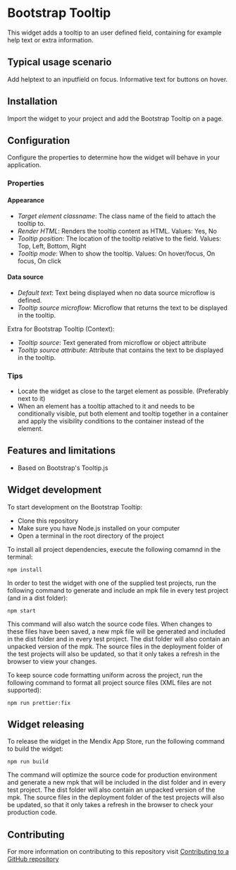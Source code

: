 # Bootstrap Tooltip

This widget adds a tooltip to an user defined field, containing for example help text or extra information.

## Typical usage scenario

Add helptext to an inputfield on focus. Informative text for buttons on hover.

## Installation

Import the widget to your project and add the Bootstrap Tooltip on a page.

## Configuration

Configure the properties to determine how the widget will behave in your application.

### Properties

#### Appearance

-   _Target element classname_: The class name of the field to attach the tooltip to.
-   _Render HTML_: Renders the tooltip content as HTML. Values: Yes, No
-   _Tooltip position_: The location of the tooltip relative to the field. Values: Top, Left, Bottom, Right
-   _Tooltip mode_: When to show the tooltip. Values: On hover/focus, On focus, On click

#### Data source

-   _Default text_: Text being displayed when no data source microflow is defined.
-   _Tooltip source microflow_: Microflow that returns the text to be displayed in the tooltip.

Extra for Bootstrap Tooltip (Context):

-   _Tooltip source_: Text generated from microflow or object attribute
-   _Tooltip source attribute_: Attribute that contains the text to be displayed in the tooltip.

### Tips

-   Locate the widget as close to the target element as possible. (Preferably next to it)
-   When an element has a tooltip attached to it and needs to be conditionally visible, put both element and tooltip
    together in a container and apply the visibility conditions to the container instead of the element.

## Features and limitations

-   Based on Bootstrap's Tooltip.js

## Widget development

To start development on the Bootstrap Tooltip:

-   Clone this repository
-   Make sure you have Node.js installed on your computer
-   Open a terminal in the root directory of the project

To install all project dependencies, execute the following comamnd in the terminal:

```
npm install
```

In order to test the widget with one of the supplied test projects, run the following command to generate and include an
mpk file in every test project (and in a dist folder):

```
npm start
```

This command will also watch the source code files. When changes to these files have been saved, a new mpk file will be
generated and included in the dist folder and in every test project. The dist folder will also contain an unpacked
version of the mpk. The source files in the deployment folder of the test projects will also be updated, so that it only
takes a refresh in the browser to view your changes.

To keep source code formatting uniform across the project, run the following command to format all project source files
(XML files are not supported):

```
npm run prettier:fix
```

## Widget releasing

To release the widget in the Mendix App Store, run the following command to build the widget:

```
npm run build
```

The command will optimize the source code for production environment and generate a new mpk that will be included in the
dist folder and in every test project. The dist folder will also contain an unpacked version of the mpk. The source
files in the deployment folder of the test projects will also be updated, so that it only takes a refresh in the browser
to check your production code.

## Contributing

For more information on contributing to this repository visit
[Contributing to a GitHub repository](https://world.mendix.com/display/howto50/Contributing+to+a+GitHub+repository)
